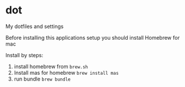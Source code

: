# dot
My dotfiles and settings

Before installing this applications setup you should install Homebrew for mac

Install by steps:

1. install homebrew from ```brew.sh```
2. Install mas for homebrew ```brew install mas```
3. run bundle ```brew bundle```